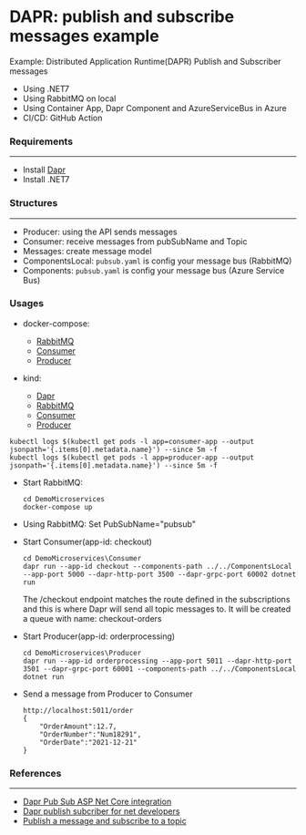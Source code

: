 # DAPR: publish and subscribe messages example
Example: Distributed Application Runtime(DAPR) Publish and Subscriber messages
+ Using .NET7
+ Using RabbitMQ on local
+ Using Container App, Dapr Component and AzureServiceBus in Azure
+ CI/CD: GitHub Action 

### Requirements
----------------
+ Install [Dapr](https://docs.dapr.io/getting-started/)
+ Install .NET7

### Structures
----------------
+ Producer: using the API sends messages
+ Consumer: receive messages from pubSubName and Topic
+ Messages: create message model
+ ComponentsLocal: `pubsub.yaml` is config your message bus (RabbitMQ)
+ Components: `pubsub.yaml` is config your message bus (Azure Service Bus)

### Usages

+ docker-compose:
    + [RabbitMQ](http://localhost:15672)
    + [Consumer](http://localhost:5000/swagger)
    + [Producer](http://localhost:5011/swagger)

+ kind:
    + [Dapr](https://dapr.assistdevops.com/overview)
    + [RabbitMQ](https://rabbitmq.assistdevops.com)
    + [Consumer](https://consumer.assistdevops.com/swagger)
    + [Producer](https://producer.assistdevops.com/swagger)

```
kubectl logs $(kubectl get pods -l app=consumer-app --output jsonpath='{.items[0].metadata.name}') --since 5m -f 
kubectl logs $(kubectl get pods -l app=producer-app --output jsonpath='{.items[0].metadata.name}') --since 5m -f 

```    

+ Start RabbitMQ:
    ```
    cd DemoMicroservices
    docker-compose up
    ```
+ Using RabbitMQ:
    Set PubSubName="pubsub"

+ Start Consumer(app-id: checkout)
    ```
    cd DemoMicroservices\Consumer
    dapr run --app-id checkout --components-path ../../ComponentsLocal --app-port 5000 --dapr-http-port 3500 --dapr-grpc-port 60002 dotnet run
    ```
    The /checkout endpoint matches the route defined in the subscriptions and this is where Dapr will send all topic messages to.
    It will be created a queue with name: checkout-orders

+ Start Producer(app-id: orderprocessing)
    ```
    cd DemoMicroservices\Producer
    dapr run --app-id orderprocessing --app-port 5011 --dapr-http-port 3501 --dapr-grpc-port 60001 --components-path ../../ComponentsLocal dotnet run
    ```

+ Send a message from Producer to Consumer
    ```
    http://localhost:5011/order
    {
        "OrderAmount":12.7,
        "OrderNumber":"Num18291",
        "OrderDate":"2021-12-21"
    }
    ```
### References
--------------
+ [Dapr Pub Sub ASP Net Core integration](https://yourazurecoach.com/2019/12/27/exploring-dapr-pub-sub-part-2-asp-net-core-integration/)
+ [Dapr publish subcriber for net developers](https://docs.microsoft.com/en-us/dotnet/architecture/dapr-for-net-developers/publish-subscribe)
+ [Publish a message and subscribe to a topic](https://docs.dapr.io/developing-applications/building-blocks/pubsub/howto-publish-subscribe/)
